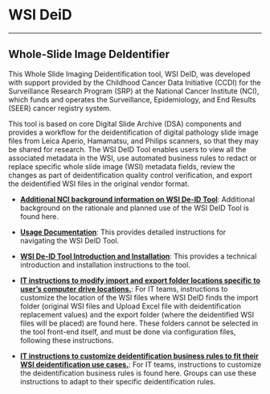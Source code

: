 # WSI DeiD
---
## Whole-Slide Image DeIdentifier

This Whole Slide Imaging Deidentification tool, WSI DeID, was developed with support provided by the Childhood Cancer Data Initiative (CCDI) for the Surveillance Research Program (SRP) at the National Cancer Institute (NCI), which funds and operates the Surveillance, Epidemiology, and End Results (SEER) cancer registry system.

This tool is based on core Digital Slide Archive (DSA) components and provides a workflow for the deidentification of digital pathology slide image files from Leica Aperio, Hamamatsu, and Philips scanners, so that they may be shared for research. The WSI DeID Tool enables users to view all the associated metadata in the WSI, use automated business rules to redact or replace specific whole slide image (WSI) metadata fields, review the changes as part of deidentification quality control verification, and export the deidentified WSI files in the original vendor format.

- **[Additional NCI background information on WSI De-ID Tool](https://github.com/DigitalSlideArchive/DSA-WSI-DeID/blob/master/docs/rationale.md)**: Additional background on the rationale and planned use of the WSI DeID Tool is found here.

- **[Usage Documentation](https://github.com/DigitalSlideArchive/DSA-WSI-DeID/blob/master/USAGE.rst)**: This provides detailed instructions for navigating the WSI DeID Tool.


- **[WSI De-ID Tool Introduction and Installation](https://github.com/DigitalSlideArchive/DSA-WSI-DeID/blob/master/README.rst)**: This provides a technical introduction and installation instructions to the tool.

- **[IT instructions to modify import and export folder locations specific to user’s computer drive locations.](https://github.com/DigitalSlideArchive/DSA-WSI-DeID/blob/master/README.rst#import-and-export-paths)**: For IT teams, instructions to customize the location of the WSI files where WSI DeID finds the import folder (original WSI files and Upload Excel file with deidentification replacement values) and the export folder (where the deidentified WSI files will be placed) are found here. These folders cannot be selected in the tool front-end itself, and must be done via configuration files, following these instructions.

- **[IT instructions to customize deidentification business rules to fit their WSI deidentification use cases.](https://github.com/DigitalSlideArchive/DSA-WSI-DeID/blob/master/README.rst#redaction-business-rules)**: For IT teams, instructions to customize the deidentification business rules is found here. Groups can use these instructions to adapt to their specific deidentification rules.


